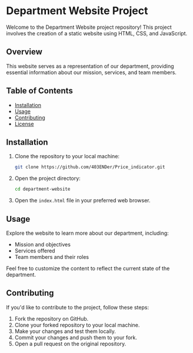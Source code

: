 # Department Website Project

Welcome to the Department Website project repository! This project involves the creation of a static website using HTML, CSS, and JavaScript.

## Overview

This website serves as a representation of our department, providing essential information about our mission, services, and team members.

## Table of Contents

- [Installation](#installation)
- [Usage](#usage)
- [Contributing](#contributing)
- [License](#license)

## Installation

1. Clone the repository to your local machine:

   ```bash
   git clone https://github.com/403ENDer/Price_indicator.git
   ```

2. Open the project directory:

   ```bash
   cd department-website
   ```

3. Open the `index.html` file in your preferred web browser.

## Usage

Explore the website to learn more about our department, including:
- Mission and objectives
- Services offered
- Team members and their roles

Feel free to customize the content to reflect the current state of the department.

## Contributing

If you'd like to contribute to the project, follow these steps:

1. Fork the repository on GitHub.
2. Clone your forked repository to your local machine.
3. Make your changes and test them locally.
4. Commit your changes and push them to your fork.
5. Open a pull request on the original repository.
